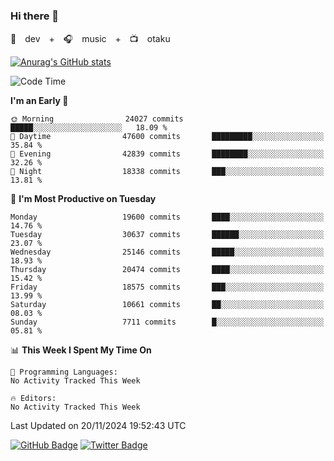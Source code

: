 ### Hi there 👋

🚀　dev　+　🎧　music　+　📺　otaku


[![Anurag's GitHub stats](https://github-readme-stats.vercel.app/api?username=koheitasaka&count_private=true&show_icons=true&theme=monokai)](https://github.com/koheitasaka/github-readme-stats)

<!--START_SECTION:waka-->
![Code Time](http://img.shields.io/badge/Code%20Time-1%2C161%20hrs%2023%20mins-blue)

**I'm an Early 🐤** 

```text
🌞 Morning                24027 commits       █████░░░░░░░░░░░░░░░░░░░░   18.09 % 
🌆 Daytime                47600 commits       █████████░░░░░░░░░░░░░░░░   35.84 % 
🌃 Evening                42839 commits       ████████░░░░░░░░░░░░░░░░░   32.26 % 
🌙 Night                  18338 commits       ███░░░░░░░░░░░░░░░░░░░░░░   13.81 % 
```
📅 **I'm Most Productive on Tuesday** 

```text
Monday                   19600 commits       ████░░░░░░░░░░░░░░░░░░░░░   14.76 % 
Tuesday                  30637 commits       ██████░░░░░░░░░░░░░░░░░░░   23.07 % 
Wednesday                25146 commits       █████░░░░░░░░░░░░░░░░░░░░   18.93 % 
Thursday                 20474 commits       ████░░░░░░░░░░░░░░░░░░░░░   15.42 % 
Friday                   18575 commits       ███░░░░░░░░░░░░░░░░░░░░░░   13.99 % 
Saturday                 10661 commits       ██░░░░░░░░░░░░░░░░░░░░░░░   08.03 % 
Sunday                   7711 commits        █░░░░░░░░░░░░░░░░░░░░░░░░   05.81 % 
```


📊 **This Week I Spent My Time On** 

```text
💬 Programming Languages: 
No Activity Tracked This Week

🔥 Editors: 
No Activity Tracked This Week
```


 Last Updated on 20/11/2024 19:52:43 UTC
<!--END_SECTION:waka-->

[![GitHub Badge](https://img.shields.io/badge/GitHub-100000?style=for-the-badge&logo=github&logoColor=white)](https://github.com/koheitasaka)
[![Twitter Badge](https://img.shields.io/badge/Twitter-1DA1F2?style=for-the-badge&logo=twitter&logoColor=white)](https://twitter.com/sleep_asleep_)
